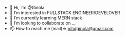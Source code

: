 - 👋 Hi, I’m @Ginola
- 👀 I’m interested in FULLSTACK ENGINEER/DEVELOVER
- 🌱 I’m currently learning MERN stack
- 💞️ I’m looking to collaborate on ...
- 📫 How to reach me (mail)=> mhdginola@gmail.com
